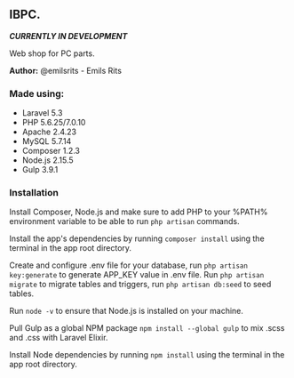 ## **IBPC.** 

**_CURRENTLY IN DEVELOPMENT_**

Web shop for PC parts.

**Author:** @emilsrits - Emils Rits

### Made using:

  * Laravel 5.3
  * PHP	5.6.25/7.0.10
  * Apache	2.4.23
  * MySQL	5.7.14
  * Composer	1.2.3
  * Node.js	2.15.5
  * Gulp	3.9.1

### Installation

Install Composer, Node.js and make sure to add PHP to your %PATH% environment variable to be able to run `php artisan` commands.

Install the app's dependencies by running `composer install` using the terminal in the app root directory.

Create and configure .env file for your database, run `php artisan key:generate` to generate APP_KEY value in .env file. Run `php artisan migrate` to migrate tables and triggers, run `php artisan db:seed` to seed tables.

Run `node -v` to ensure that Node.js is installed on your machine.

Pull Gulp as a global NPM package `npm install --global gulp` to mix .scss and .css with Laravel Elixir.

Install Node dependencies by running `npm install` using the terminal in the app root directory.
